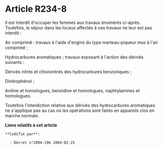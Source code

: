 # Article R234-8

Il est interdit d'occuper les femmes aux travaux énumérés ci-après. Toutefois, le séjour dans les locaux affectés à ces
travaux ne leur est pas interdit :

Air comprimé : travaux à l'aide d'engins du type marteau-piqueur mus à l'air comprimé ;

Hydrocarbures aromatiques ; travaux exposant à l'action des dérivés suivants :

Dérivés nitrés et chloronitrés des hydrocarbures benzoniques ;

Dinitrophénol ;

Aniline et homologues, benzidine et homologues, naphtylamines et homologues.

Toutefois l'interdiction relative aux dérivés des hydrocarbures aromatiques ne s'applique pas au cas où les opérations sont
faites en appareils clos en marche normale.

**Liens relatifs à cet article**

	**Codifié par**:

	  - Décret n°2004-196 2004-02-25
